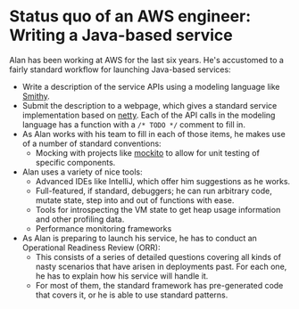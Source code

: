 # Status quo of an AWS engineer: Writing a Java-based service

Alan has been working at AWS for the last six years. He's accustomed to a fairly standard workflow for launching Java-based services:

* Write a description of the service APIs using a modeling language like [Smithy](https://awslabs.github.io/smithy/).
* Submit the description to a webpage, which gives a standard service implementation based on [netty](https://netty.io/). Each of the API calls in the modeling language has a function with a `/* TODO */` comment to fill in.
* As Alan works with his team to fill in each  of those items, he makes use of a number of standard conventions:
    * Mocking with projects like [mockito](https://site.mockito.org/) to allow for unit testing of specific components.
* Alan uses a variety of nice tools:
    * Advanced IDEs like IntelliJ, which offer him suggestions as he works.
    * Full-featured, if standard, debuggers; he can run arbitrary code, mutate state, step into and out of functions with ease. 
    * Tools for introspecting the VM state to get heap usage information and other profiling data.
    * Performance monitoring frameworks 
* As Alan is preparing to launch his service, he has to conduct an Operational Readiness Review (ORR):
    * This consists of a series of detailed questions covering all kinds of nasty scenarios that have arisen in deployments past. For each one, he has to explain how his service will handle it.
    * For most of them, the standard framework has pre-generated code that covers it, or he is able to use standard patterns.
